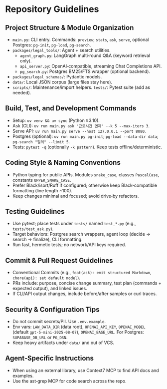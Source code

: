 # Repository Guidelines

## Project Structure & Module Organization
- `main.py`: CLI entry. Commands: `preview`, `stats`, `ask`, `serve`, optional Postgres: `pg-init`, `pg-load`, `pg-search`.
- `packages/legal_tools/`: Agent + search utilities.
  - `agent_graph.py`: LangGraph multi‑round Q&A (keyword retrieval only).
  - `api_server.py`: OpenAI‑compatible, streaming Chat Completions API.
  - `pg_search.py`: Postgres BM25/FTS wrapper (optional backend).
- `packages/legal_schemas/`: Pydantic models.
- `data/`: Local JSON corpus (large files stay here).
- `scripts/`: Maintenance/import helpers. `tests/`: Pytest suite (add as needed).

## Build, Test, and Development Commands
- Setup: `uv venv && uv sync` (Python ≥3.10).
- Ask (CLI): `uv run main.py ask "근로시간 면제" --k 5 --max-iters 3`.
- Serve API: `uv run main.py serve --host 127.0.0.1 --port 8080`.
- Postgres (optional): `uv run main.py pg-init`; `pg-load --data-dir data`; `pg-search "질의" --limit 5`.
- Tests: `pytest -q` (optionally `-k pattern`). Keep tests offline/deterministic.

## Coding Style & Naming Conventions
- Python typing for public APIs. Modules `snake_case`, classes `PascalCase`, constants `UPPER_SNAKE_CASE`.
- Prefer Black/isort/Ruff if configured; otherwise keep Black‑compatible formatting (line length ~100).
- Keep changes minimal and focused; avoid drive‑by refactors.

## Testing Guidelines
- Use pytest; place tests under `tests/` named `test_*.py` (e.g., `tests/test_ask.py`).
- Target behaviors: Postgres search wrappers, agent loop (decide → search → finalize), CLI formatting.
- Run fast, hermetic tests; no network/API keys required.

## Commit & Pull Request Guidelines
- Conventional Commits (e.g., `feat(ask): emit structured Markdown`, `chore(api): set default model`).
- PRs include: purpose, concise change summary, test plan (commands + expected output), and linked issues.
- If CLI/API output changes, include before/after samples or curl traces.

## Security & Configuration Tips
- Do not commit secrets/PII. Use `.env.example`.
- Env vars: `LAW_DATA_DIR` (data root), `OPENAI_API_KEY`, `OPENAI_MODEL` (default `gpt-5-mini-2025-08-07`), `OPENAI_BASE_URL`. For Postgres: `SUPABASE_DB_URL` or `PG_DSN`.
- Keep heavy artifacts under `data/` and out of VCS.

## Agent‑Specific Instructions
- When using an external library, use Context7 MCP to find API docs and examples.
- Use the ast‑grep MCP for code search across the repo.
